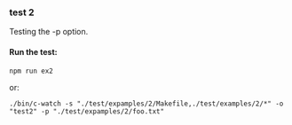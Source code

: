 ### test 2

Testing the -p option.

#### Run the test:

```
npm run ex2
```

or:

```
./bin/c-watch -s "./test/expamples/2/Makefile,./test/examples/2/*" -o "test2" -p "./test/expamples/2/foo.txt"
```
